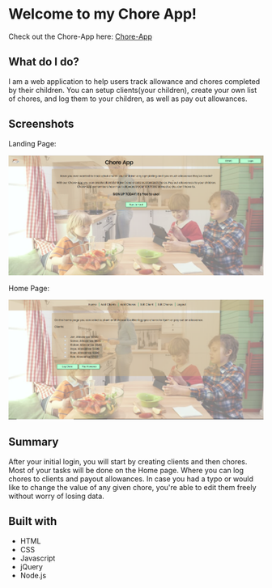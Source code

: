 # Welcome to my Chore App!

Check out the Chore-App here: [Chore-App](https://protected-eyrie-51452.herokuapp.com)

## What do I do?

I am a web application to help users track allowance and chores completed by their children.  You can setup clients(your children), create your own list of chores, and log them to your children, as well as pay out allowances.

## Screenshots

Landing Page:

![landing page](https://github.com/Qorvinus/chore-app/blob/master/public/images/landing.PNG)

Home Page:

![home page](https://github.com/Qorvinus/chore-app/blob/master/public/images/home.PNG)

## Summary

After your initial login, you will start by creating clients and then chores.  Most of your tasks will be done on the Home page.  Where you can log chores to clients and payout allowances.  In case you had a typo or would like to change the value of any given chore, you're able to edit them freely without worry of losing data.

## Built with

* HTML
* CSS
* Javascript
* jQuery
* Node.js
